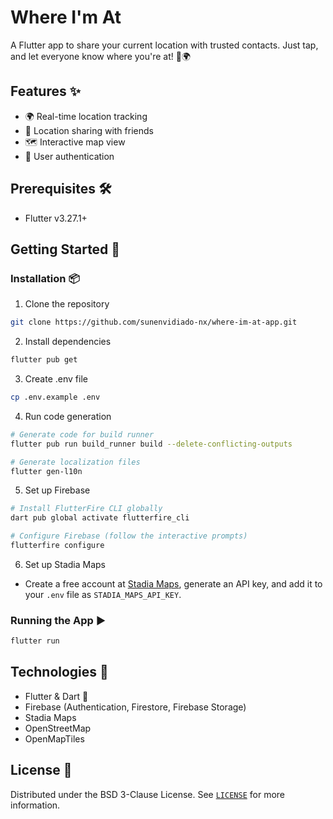 # Where I'm At

A Flutter app to share your current location with trusted contacts. Just tap, and let everyone know where you're at! 📍🌍

## Features ✨
- 🌍 Real-time location tracking
- 👥 Location sharing with friends
- 🗺️ Interactive map view
- 🔐 User authentication

## Prerequisites 🛠️
- Flutter v3.27.1+

## Getting Started 🚀

### Installation 📦
1. Clone the repository
```bash
git clone https://github.com/sunenvidiado-nx/where-im-at-app.git
```

2. Install dependencies
```bash
flutter pub get
```

3. Create .env file
```bash
cp .env.example .env
```

4. Run code generation
```bash
# Generate code for build runner
flutter pub run build_runner build --delete-conflicting-outputs

# Generate localization files
flutter gen-l10n
```

5. Set up Firebase
```bash
# Install FlutterFire CLI globally
dart pub global activate flutterfire_cli

# Configure Firebase (follow the interactive prompts)
flutterfire configure
```

6. Set up Stadia Maps
- Create a free account at [Stadia Maps](https://stadiamaps.com/), generate an API key, and add it to your `.env` file as `STADIA_MAPS_API_KEY`.

### Running the App ▶️
```bash
flutter run
```

## Technologies 🔧
- Flutter & Dart 🦋
- Firebase (Authentication, Firestore, Firebase Storage)
- Stadia Maps
- OpenStreetMap
- OpenMapTiles

## License 📄
Distributed under the BSD 3-Clause License. See [`LICENSE`](LICENSE) for more information.
